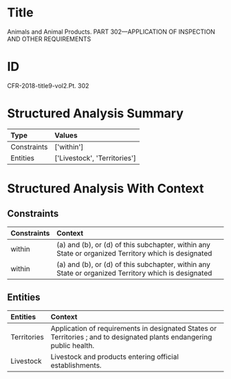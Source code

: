 # Title

 Animals and Animal Products. PART 302—APPLICATION OF INSPECTION AND OTHER REQUIREMENTS


# ID

 CFR-2018-title9-vol2.Pt. 302


# Structured Analysis Summary

| Type        | Values                       |
|:------------|:-----------------------------|
| Constraints | ['within']                   |
| Entities    | ['Livestock', 'Territories'] |


# Structured Analysis With Context

 


## Constraints

| Constraints   | Context                                                                                             |
|:--------------|:----------------------------------------------------------------------------------------------------|
| within        | (a) and (b), or (d) of this subchapter, within any State or organized Territory which is designated |
| within        | (a) and (b), or (d) of this subchapter, within any State or organized Territory which is designated |


## Entities

| Entities    | Context                                                                                                                |
|:------------|:-----------------------------------------------------------------------------------------------------------------------|
| Territories | Application of requirements in designated States or  Territories ; and to designated plants endangering public health. |
| Livestock   | Livestock  and products entering official establishments.                                                              |


